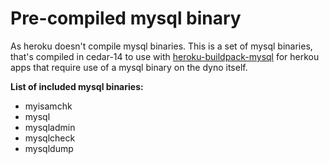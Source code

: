 Pre-compiled mysql binary
========================

As heroku doesn't compile mysql binaries. This is a set of mysql binaries, that's compiled in cedar-14 to use with [heroku-buildpack-mysql](https://github.com/gaumire/heroku-buildpack-mysql) for herkou apps that require use of a mysql binary on the dyno itself.

**List of included mysql binaries:**
- myisamchk
- mysql
- mysqladmin
- mysqlcheck
- mysqldump
